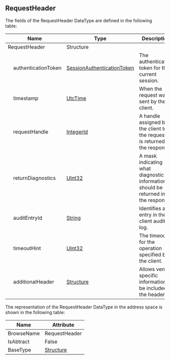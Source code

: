 <!-- datatype -->
## RequestHeader
<!-- end of description -->
The fields of the RequestHeader DataType are defined in the following table:  

|Name|Type|Description|
|---|---|---|
|RequestHeader|Structure||
|&nbsp;&nbsp;&nbsp;&nbsp;authenticationToken|[SessionAuthenticationToken](../../../Part4/DataTypes/SessionAuthenticationToken/readme.md)|The authentication token for the current session.|
|&nbsp;&nbsp;&nbsp;&nbsp;timestamp|[UtcTime](../../../Part3/DataTypes/UtcTime/readme.md)|When the request was sent by the client.|
|&nbsp;&nbsp;&nbsp;&nbsp;requestHandle|[IntegerId](../../../Part4/DataTypes/IntegerId/readme.md)|A handle assigned by the client to the request. It is returned in the response.|
|&nbsp;&nbsp;&nbsp;&nbsp;returnDiagnostics|[UInt32](../../../Part3/DataTypes/UInt32/readme.md)|A mask indicating what diagnostic information should be returned in the response.|
|&nbsp;&nbsp;&nbsp;&nbsp;auditEntryId|[String](../../../Part3/DataTypes/String/readme.md)|Identifies an entry in the client audit log.|
|&nbsp;&nbsp;&nbsp;&nbsp;timeoutHint|[UInt32](../../../Part3/DataTypes/UInt32/readme.md)|The timeout for the operation specified by the client.|
|&nbsp;&nbsp;&nbsp;&nbsp;additionalHeader|[Structure](../../../Part3/DataTypes/Structure/readme.md)|Allows vendor specific information to be included in the header.|

The representation of the RequestHeader DataType in the address space is shown in the following table:  

|Name|Attribute|
|---|---|
|BrowseName|RequestHeader|
|IsAbtract|False|
|BaseType|[Structure](../../../Part3/DataTypes/Structure/readme.md)|

